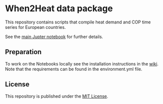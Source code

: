 # When2Heat data package

This repository contains scripts that compile heat demand and COP time series for European countries.

See the [main Jupter notebook](main.ipynb) for further details.

## Preparation

To work on the Notebooks locally see the installation instructions in the
[wiki](https://github.com/Open-Power-System-Data/common/wiki/Tutorial-to-run-OPSD-scripts). 
Note that the requirements can be found in the environment.yml file.

## License

This repository is published under the [MIT License](LICENSE.md).
